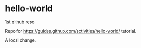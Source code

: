 # hello-world
1st github repo

Repo for https://guides.github.com/activities/hello-world/ tutorial.

A local change.
